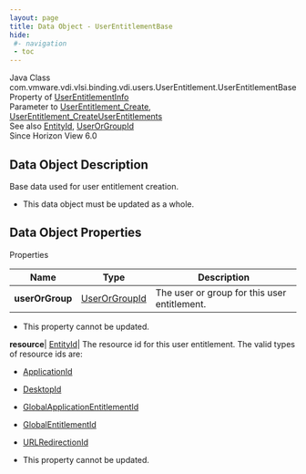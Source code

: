 ```yaml
---
layout: page
title: Data Object - UserEntitlementBase
hide:
 #- navigation
 - toc
---
```






Java Class
    com.vmware.vdi.vlsi.binding.vdi.users.UserEntitlement.UserEntitlementBase  
Property of
     [UserEntitlementInfo](vdi.users.UserEntitlement.UserEntitlementInfo.md#field_detail)  
Parameter to
     [UserEntitlement_Create](vdi.users.UserEntitlement.md#create), [UserEntitlement_CreateUserEntitlements](vdi.users.UserEntitlement.md#createUserEntitlements)  
See also
     [EntityId](vdi.EntityId.md), [UserOrGroupId](vdi.entity.UserOrGroupId.md)  
Since 
    Horizon View 6.0

## Data Object Description 

Base data used for user entitlement creation. 

  * This data object must be updated as a whole.



## Data Object Properties

Properties

Name |  Type |  Description   
---|---|---  
**userOrGroup**| [UserOrGroupId](vdi.entity.UserOrGroupId.md)|  The user or group for this user entitlement.   


* This property cannot be updated.

  
**resource**| [EntityId](vdi.EntityId.md)|  The resource id for this user entitlement. The valid types of resource ids are: 

  * [ApplicationId](vdi.entity.ApplicationId.md)
  * [DesktopId](vdi.entity.DesktopId.md)
  * [GlobalApplicationEntitlementId](vdi.entity.GlobalApplicationEntitlementId.md)
  * [GlobalEntitlementId](vdi.entity.GlobalEntitlementId.md)
  * [URLRedirectionId](vdi.entity.URLRedirectionId.md)

  


* This property cannot be updated.

  
  
  

  
  

